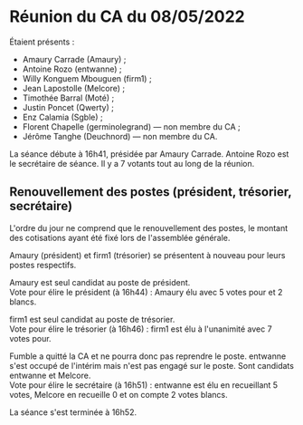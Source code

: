 # Réunion du CA du 08/05/2022

Étaient présents :

* Amaury Carrade (Amaury) ;
* Antoine Rozo (entwanne) ;
* Willy Konguem Mbouguen (firm1) ;
* Jean Lapostolle (Melcore) ;
* Timothée Barral (Moté) ;
* Justin Poncet (Qwerty) ;
* Enz Calamia (Sgble) ;
* Florent Chapelle (germinolegrand) — non membre du CA ;
* Jérôme Tanghe (Deuchnord) — non membre du CA.


La séance débute à 16h41, présidée par Amaury Carrade. Antoine Rozo est le secrétaire de séance.
Il y a 7 votants tout au long de la réunion.


## Renouvellement des postes (président, trésorier, secrétaire)

L'ordre du jour ne comprend que le renouvellement des postes, le montant des cotisations ayant été fixé lors de l'assemblée générale.

Amaury (président) et firm1 (trésorier) se présentent à nouveau pour leurs postes respectifs.

Amaury est seul candidat au poste de président.  
Vote pour élire le président (à 16h44) : Amaury élu avec 5 votes pour et 2 blancs.

firm1 est seul candidat au poste de trésorier.  
Vote pour élire le trésorier (à 16h46) : firm1 est élu à l'unanimité avec 7 votes pour.

Fumble a quitté la CA et ne pourra donc pas reprendre le poste. entwanne s'est occupé de l'intérim mais n'est pas engagé sur le poste.
Sont candidats entwanne et Melcore.  
Vote pour élire le secrétaire (à 16h51) : entwanne est élu en recueillant 5 votes, Melcore en recueille 0 et on compte 2 votes blancs.

La séance s'est terminée à 16h52.
